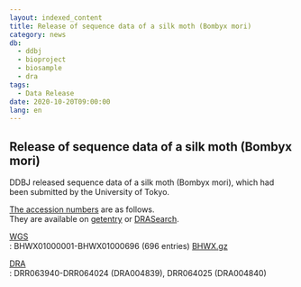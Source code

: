 ```yaml
---
layout: indexed_content
title: Release of sequence data of a silk moth (Bombyx mori)
category: news
db:
  - ddbj
  - bioproject
  - biosample
  - dra
tags: 
  - Data Release
date: 2020-10-20T09:00:00
lang: en
---
```


## Release of sequence data of a silk moth (Bombyx mori)

DDBJ released sequence data of a silk moth (<span class="italic">Bombyx
mori</span>), which had been submitted by the University of Tokyo.

[The accession numbers](/acc_def-e.html) are as follows.  
They are available on
[getentry](http://getentry.ddbj.nig.ac.jp/top-e.html) or
[DRASearch](http://ddbj.nig.ac.jp/DRASearch/).

[WGS](/ddbj/wgs-e.html)  
: BHWX01000001-BHWX01000696 (696 entries)
[BHWX.gz](ftp://ftp.ddbj.nig.ac.jp/ddbj_database/wgs/BH/BHWX.gz)

[DRA](/dra/index-e.html)  
: DRR063940-DRR064024 (DRA004839), DRR064025 (DRA004840)